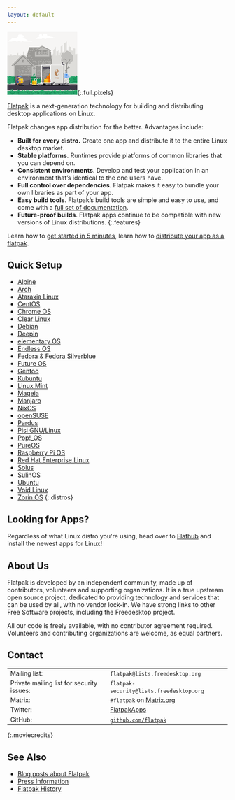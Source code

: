 ```yaml
---
layout: default
---
```

![Pixels](assets/flatpak.gif){:.full.pixels}


[Flatpak](https://github.com/flatpak/flatpak) is a next-generation technology for building and distributing desktop applications on Linux.

Flatpak changes app distribution for the better. Advantages include:

- **Built for every distro.** Create one app and distribute it to the entire Linux desktop market.
- **Stable platforms**. Runtimes provide platforms of common libraries that you can depend on.
- **Consistent environments**. Develop and test your application in an environment that’s identical to the one users have.
- **Full control over dependencies**. Flatpak makes it easy to bundle your own libraries as part of your app.
- **Easy build tools**. Flatpak’s build tools are simple and easy to use, and come with a [full set of documentation](https://docs.flatpak.org).
- **Future-proof builds**. Flatpak apps continue to be compatible with new versions of Linux distributions.
{:.features}

Learn how to [get started in 5 minutes](https://docs.flatpak.org/en/latest/getting-started.html), learn how to [distribute your app as a flatpak](https://docs.flatpak.org/en/latest/).


## Quick Setup

- [Alpine](setup/alpine)
- [Arch](setup/arch)
- [Ataraxia Linux](setup/ataraxia)
- [CentOS](setup/centos)
- [Chrome OS](setup/chromeos)
- [Clear Linux](setup/clearlinux)
- [Debian](setup/debian)
- [Deepin](setup/deepin)
- [elementary OS](setup/elementary)
- [Endless OS](setup/endless)
- [Fedora & Fedora Silverblue](setup/fedora)
- [Future OS](setup/futureos)
- [Gentoo](setup/gentoo)
- [Kubuntu](setup/kubuntu)
- [Linux Mint](setup/mint)
- [Mageia](setup/mageia)
- [Manjaro](setup/manjaro)
- [NixOS](setup/nixos)
- [openSUSE](setup/opensuse)
- [Pardus](setup/pardus)
- [Pisi GNU/Linux](setup/pisi)
- [Pop!_OS](setup/pop)
- [PureOS](setup/pureos)
- [Raspberry Pi OS](setup/raspberry)
- [Red Hat Enterprise Linux](setup/rhel)
- [Solus](setup/solus)
- [SulinOS](setup/sulinos)
- [Ubuntu](setup/ubuntu)
- [Void Linux](setup/void)
- [Zorin OS](setup/zorinos)
{:.distros}

## Looking for Apps?

Regardless of what Linux distro you're using, head over to [Flathub](https://flathub.org) and install the newest apps for Linux!

## About Us

Flatpak is developed by an independent community, made up of contributors, volunteers and supporting organizations. It is a true upstream open source project, dedicated to providing technology and services that can be used by all, with no vendor lock-in. We have strong links to other Free Software projects, including the Freedesktop project.

All our code is freely available, with no contributor agreement required. Volunteers and contributing organizations are welcome, as equal partners. 

## Contact

| | |
--- | --- 
| Mailing list: | `flatpak@lists.freedesktop.org` |
| Private mailing list for security issues: | `flatpak-security@lists.freedesktop.org` |
| Matrix: | `#flatpak` on [Matrix.org](https://matrix.org) |
| Twitter: | [FlatpakApps](https://twitter.com/FlatpakApps) |
| GitHub: | [`github.com/flatpak`](https://github.com/flatpak) |
{:.moviecredits}

## See Also
- [Blog posts about Flatpak](blog-posts)
- [Press Information](press)
- [Flatpak History](history)


<!--
Written with love using [Apostrophe](https://flathub.org/apps/details/org.gnome.gitlab.somas.Apostrophe).
-->